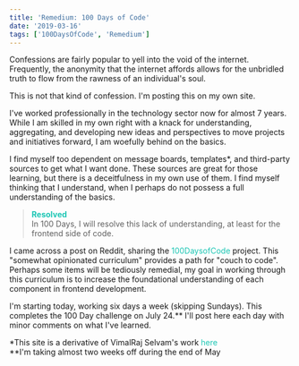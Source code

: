 ```yaml
---
title: 'Remedium: 100 Days of Code'
date: '2019-03-16'
tags: ['100DaysOfCode', 'Remedium']
---
```


Confessions are fairly popular to yell into the void of the internet.  Frequently, the anonymity that the internet affords allows for the unbridled truth to flow from the rawness of an individual's soul.

This is not that kind of confession. I'm posting this on my own site.

I've worked professionally in the technology sector now for almost 7 years. While I am skilled in my own right with a knack for understanding, aggregating, and developing new ideas and perspectives to move projects and initiatives forward, I am woefully behind on the basics.

I find myself too dependent on message boards, templates*, and third-party sources to get what I want done. These sources are great for those learning, but there is a deceitfulness in my own use of them. I find myself thinking that I understand, when I perhaps do not possess a full understanding of the basics. 

<blockquote>
	<strong><span style="color:#1BC6B4">Resolved</span></strong>
	<br />
	In 100 Days, I will resolve this lack of understanding, at least for the frontend side of code.
</blockquote>

I came across a post on Reddit, sharing the <a href="https://github.com/nas5w/100-days-of-code-frontend" style="color:#1BC6B4; text-decoration:none">100DaysofCode</a> project. This "somewhat opinionated curriculum" provides a path for "couch to code". Perhaps some items will be tediously remedial, my goal in working through this curriculum is to increase the foundational understanding of each component in frontend development.

I'm starting today, working six days a week (skipping Sundays). This completes the 100 Day challenge on July 24.** I'll post here each day with minor comments on what I've learned.

*This site is a derivative of VimalRaj Selvam's work <a href="https://www.gatsbyjs.org/starters/email2vimalraj/gatsby-starter-tech-blog/" style="color:#1BC6B4; text-decoration:none">here</a>
<br />
**I'm taking almost two weeks off during the end of May